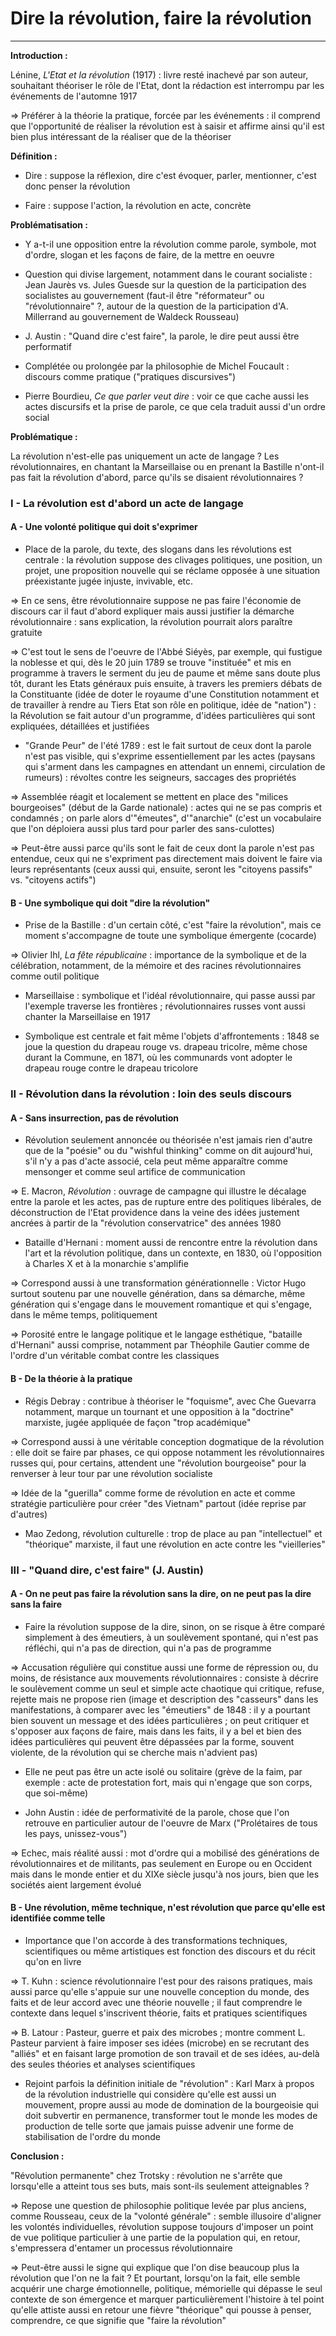 # Dire la révolution, faire la révolution

---

**Introduction :**

Lénine, *L'Etat et la révolution* (1917) : livre resté inachevé par son auteur, souhaitant théoriser le rôle de l'Etat, dont la rédaction est interrompu par les événements de l'automne 1917

=> Préférer à la théorie la pratique, forcée par les événements : il comprend que l'opportunité de réaliser la révolution est à saisir et affirme ainsi qu'il est bien plus intéressant de la réaliser que de la théoriser

**Définition :**

* Dire : suppose la réflexion, dire c'est évoquer, parler, mentionner, c'est donc penser la révolution

* Faire : suppose l'action, la révolution en acte, concrète

**Problématisation :**

* Y a-t-il une opposition entre la révolution comme parole, symbole, mot d'ordre, slogan et les façons de faire, de la mettre en oeuvre

* Question qui divise largement, notamment dans le courant socialiste : Jean Jaurès vs. Jules Guesde sur la question de la participation des socialistes au gouvernement (faut-il être "réformateur" ou "révolutionnaire" ?, autour de la question de la participation d'A. Millerrand au gouvernement de Waldeck Rousseau)

* J. Austin : "Quand dire c'est faire", la parole, le dire peut aussi être performatif

* Complétée ou prolongée par la philosophie de Michel Foucault : discours comme pratique ("pratiques discursives")

* Pierre Bourdieu, *Ce que parler veut dire* : voir ce que cache aussi les actes discursifs et la prise de parole, ce que cela traduit aussi d'un ordre social

**Problématique :**

La révolution n'est-elle pas uniquement un acte de langage ? Les révolutionnaires, en chantant la Marseillaise ou en prenant la Bastille n'ont-il pas fait la révolution d'abord, parce qu'ils se disaient révolutionnaires ?

### I - La révolution est d'abord un acte de langage

#### A - Une volonté politique qui doit s'exprimer

* Place de la parole, du texte, des slogans dans les révolutions est centrale : la révolution suppose des clivages politiques, une position, un projet, une proposition nouvelle qui se réclame opposée à une situation préexistante jugée injuste, invivable, etc.

=> En ce sens, être révolutionnaire suppose ne pas faire l'économie de discours car il faut d'abord expliquer mais aussi justifier la démarche révolutionnaire : sans explication, la révolution pourrait alors paraître gratuite

=> C'est tout le sens de l'oeuvre de l'Abbé Siéyès, par exemple, qui fustigue la noblesse et qui, dès le 20 juin 1789 se trouve "instituée" et mis en programme à travers le serment du jeu de paume et même sans doute plus tôt, durant les Etats généraux puis ensuite, à travers les premiers débats de la Constituante (idée de doter le royaume d'une Constitution notamment et de travailler à rendre au Tiers Etat son rôle en politique, idée de "nation") : la Révolution se fait autour d'un programme, d'idées particulières qui sont expliquées, détaillées et justifiées

* "Grande Peur" de l'été 1789 : est le fait surtout de ceux dont la parole n'est pas visible, qui s'exprime essentiellement par les actes (paysans qui s'arment dans les campagnes en attendant un ennemi, circulation de rumeurs) : révoltes contre les seigneurs, saccages des propriétés

=> Assemblée réagit et localement se mettent en place des "milices bourgeoises" (début de la Garde nationale) : actes qui ne se pas compris et condamnés ; on parle alors d'"émeutes", d'"anarchie" (c'est un vocabulaire que l'on déploiera aussi plus tard pour parler des sans-culottes)

=> Peut-être aussi parce qu'ils sont le fait de ceux dont la parole n'est pas entendue, ceux qui ne s'expriment pas directement mais doivent le faire via leurs représentants (ceux aussi qui, ensuite, seront les "citoyens passifs" vs. "citoyens actifs")

#### B - Une symbolique qui doit "dire la révolution"

* Prise de la Bastille : d'un certain côté, c'est "faire la révolution", mais ce moment s'accompagne de toute une symbolique émergente (cocarde)

=> Olivier Ihl, *La fête républicaine* : importance de la symbolique et de la célébration, notamment, de la mémoire et des racines révolutionnaires comme outil politique

* Marseillaise : symbolique et l'idéal révolutionnaire, qui passe aussi par l'exemple traverse les frontières ; révolutionnaires russes vont aussi chanter la Marseillaise en 1917

* Symbolique est centrale et fait même l'objets d'affrontements : 1848 se joue la question du drapeau rouge vs. drapeau tricolre, même chose durant la Commune, en 1871, où les communards vont adopter le drapeau rouge contre le drapeau tricolore

### II - Révolution dans la révolution : loin des seuls discours

#### A - Sans insurrection, pas de révolution

* Révolution seulement annoncée ou théorisée n'est jamais rien d'autre que de la "poésie" ou du "wishful thinking" comme on dit aujourd'hui, s'il n'y a pas d'acte associé, cela peut même apparaître comme mensonger et comme seul artifice de communication

=> E. Macron, *Révolution* : ouvrage de campagne qui illustre le décalage entre la parole et les actes, pas de rupture entre des politiques libérales, de déconstruction de l'Etat providence dans la veine des idées justement ancrées à partir de la "révolution conservatrice" des années 1980

* Bataille d'Hernani : moment aussi de rencontre entre la révolution dans l'art et la révolution politique, dans un contexte, en 1830, où l'opposition à Charles X et à la monarchie s'amplifie

=> Correspond aussi à une transformation générationnelle : Victor Hugo surtout soutenu par une nouvelle génération, dans sa démarche, même génération qui s'engage dans le mouvement romantique et qui s'engage, dans le même temps, politiquement

=> Porosité entre le langage politique et le langage esthétique, "bataille d'Hernani" aussi comprise, notamment par Théophile Gautier comme de l'ordre d'un véritable combat contre les classiques

#### B - De la théorie à la pratique

* Régis Debray : contribue à théoriser le "foquisme", avec Che Guevarra notamment, marque un tournant et une opposition à la "doctrine" marxiste, jugée appliquée de façon "trop académique"

=> Correspond aussi à une véritable conception dogmatique de la révolution : elle doit se faire par phases, ce qui oppose notamment les révolutionnaires russes qui, pour certains, attendent une "révolution bourgeoise" pour la renverser à leur tour par une révolution socialiste

=> Idée de la "guerilla" comme forme de révolution en acte et comme stratégie particulière pour créer "des Vietnam" partout (idée reprise par d'autres)

* Mao Zedong, révolution culturelle : trop de place au pan "intellectuel" et "théorique" marxiste, il faut une révolution en acte contre les "vieilleries"

### III - "Quand dire, c'est faire" (J. Austin)

#### A - On ne peut pas faire la révolution sans la dire, on ne peut pas la dire sans la faire

* Faire la révolution suppose de la dire, sinon, on se risque à être comparé simplement à des émeutiers, à un soulèvement spontané, qui n'est pas réfléchi, qui n'a pas de direction, qui n'a pas de programme

=> Accusation régulière qui constitue aussi une forme de répression ou, du moins, de résistance aux mouvements révolutionnaires : consiste à décrire le soulèvement comme un seul et simple acte chaotique qui critique, refuse, rejette mais ne propose rien (image et description des "casseurs" dans les manifestations, à comparer avec les "émeutiers" de 1848 : il y a pourtant bien souvent un message et des idées particulières ; on peut critiquer et s'opposer aux façons de faire, mais dans les faits, il y a bel et bien des idées particulières qui peuvent être dépassées par la forme, souvent violente, de la révolution qui se cherche mais n'advient pas)

* Elle ne peut pas être un acte isolé ou solitaire (grève de la faim, par exemple : acte de protestation fort, mais qui n'engage que son corps, que soi-même)

* John Austin : idée de performativité de la parole, chose que l'on retrouve en particulier autour de l'oeuvre de Marx ("Prolétaires de tous les pays, unissez-vous")

=> Echec, mais réalité aussi : mot d'ordre qui a mobilisé des générations de révolutionnaires et de militants, pas seulement en Europe ou en Occident mais dans le monde entier et du XIXe siècle jusqu'à nos jours, bien que les sociétés aient largement évolué

#### B - Une révolution, même technique, n'est révolution que parce qu'elle est identifiée comme telle

* Importance que l'on accorde à des transformations techniques, scientifiques ou même artistiques est fonction des discours et du récit qu'on en livre

=> T. Kuhn : science révolutionnaire l'est pour des raisons pratiques, mais aussi parce qu'elle s'appuie sur une nouvelle conception du monde, des faits et de leur accord avec une théorie nouvelle ; il faut comprendre le contexte dans lequel s'inscrivent théorie, faits et pratiques scientifiques

=> B. Latour : Pasteur, guerre et paix des microbes ; montre comment L. Pasteur parvient à faire imposer ses idées (microbe) en se recrutant des "alliés" et en faisant large promotion de son travail et de ses idées, au-delà des seules théories et analyses scientifiques

* Rejoint parfois la définition initiale de "révolution" : Karl Marx à propos de la révolution industrielle qui considère qu'elle est aussi un mouvement, propre aussi au mode de domination de la bourgeoisie qui doit subvertir en permanence, transformer tout le monde les modes de production de telle sorte que jamais puisse advenir une forme de stabilisation de l'ordre du monde

**Conclusion :**

"Révolution permanente" chez Trotsky : révolution ne s'arrête que lorsqu'elle a atteint tous ses buts, mais sont-ils seulement atteignables ?

=> Repose une question de philosophie politique levée par plus anciens, comme Rousseau, ceux de la "volonté générale" : semble illusoire d'aligner les volontés individuelles, révolution suppose toujours d'imposer un point de vue politique particulier à une partie de la population qui, en retour, s'empressera d'entamer un processus révolutionnaire

=> Peut-être aussi le signe qui explique que l'on dise beaucoup plus la révolution que l'on ne la fait ? Et pourtant, lorsqu'on la fait, elle semble acquérir une charge émotionnelle, politique, mémorielle qui dépasse le seul contexte de son émergence et marquer particulièrement l'histoire à tel point qu'elle attiste aussi en retour une fièvre "théorique" qui pousse à penser, comprendre, ce que signifie que "faire la révolution"


